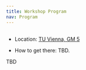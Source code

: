 ```yaml
---
title: Workshop Program
nav: Program
---
```


## 

- Location: [TU Vienna, GM 5](https://www.tuwien.at/tu-wien/organisation/zentrale-bereiche/gebaeude-und-technik/veranstaltungsservice-und-lehrraumsupport/raumdatenbank/hoersaele/gm-5-praktikum-hoersaal)

- How to get there: TBD.

TBD
